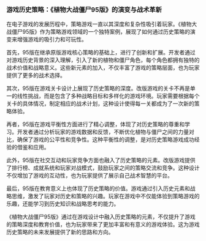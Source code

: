 ### 游戏历史策略：《植物大战僵尸95版》的演变与战术革新

在电子游戏的发展历程中，策略游戏一直以其深度和复杂性吸引着玩家。《植物大战僵尸95版》作为策略游戏领域的一个独特案例，展现了如何通过历史策略的演变来增强游戏的吸引力和可玩性。

首先，95版在继承原版游戏核心策略的基础上，进行了创新和扩展。开发者通过对游戏历史背景的深入理解，引入了新的植物和僵尸角色，每个角色都拥有独特的战术价值和战略意义。这些新元素的加入，不仅丰富了游戏的策略层面，也为玩家提供了更多的战术选择。

其次，95版在游戏关卡设计上展现了历史策略的深度。改版游戏的关卡不再是单一的线性挑战，而是包含了多种战略目标和多样化的游戏环境。玩家需要根据每个关卡的具体情况，制定相应的战术计划，这种设计使得每一关都成为了一次新的策略体验。

再者，95版在游戏平衡性方面进行了精心调整，体现了对历史策略的尊重和学习。开发者通过分析玩家的游戏数据和反馈，不断优化植物与僵尸之间的力量对比，确保了游戏的公平性和竞争性。这种平衡性的调整，是对历史策略游戏成功经验的借鉴和应用。

此外，95版在社交互动和玩家竞争方面也融入了历史策略的元素。改版游戏提供了排行榜、成就系统和玩家对战模式，鼓励玩家之间的策略交流和竞争。这种设计不仅增加了游戏的互动性，也为玩家提供了展示自己战术智慧的平台。

最后，95版在教育意义上也体现了历史策略的价值。游戏通过引入历史元素和战略思维，激发了玩家对历史和策略的兴趣。玩家在游戏中不仅能体验到策略游戏的乐趣，还能学习到历史知识和战略思考的能力。

《植物大战僵尸95版》通过在游戏设计中融入历史策略的元素，不仅提升了游戏的策略深度和教育价值，也为玩家带来了更加丰富和有意义的游戏体验。这为游戏历史策略的未来发展提供了新的思路和方向。